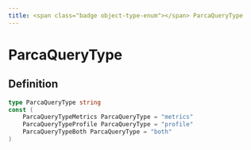 ```yaml
---
title: <span class="badge object-type-enum"></span> ParcaQueryType
---
```

# <span class="badge object-type-enum"></span> ParcaQueryType

## Definition

```go
type ParcaQueryType string
const (
	ParcaQueryTypeMetrics ParcaQueryType = "metrics"
	ParcaQueryTypeProfile ParcaQueryType = "profile"
	ParcaQueryTypeBoth ParcaQueryType = "both"
)

```
